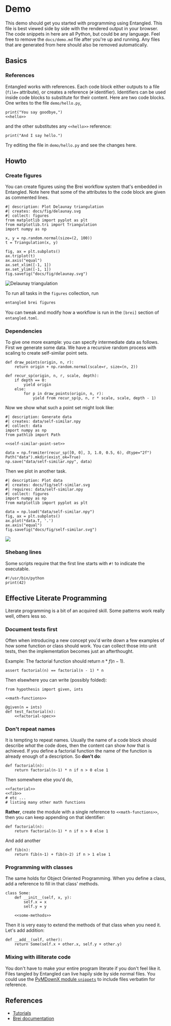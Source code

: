 # Demo
This demo should get you started with programming using Entangled. This file is best viewed side by side with the rendered output in your browser. The code snippets in here are all Python, but could be any language. Feel free to remove the `docs/demo.md` file after you're up and running. Any files that are generated from here should also be removed automatically.

## Basics
### References
Entangled works with references. Each code block either outputs to a file (`file=` attribute), or creates a reference (`#` identifier). Identifiers can be used inside code blocks to substitute for their content. Here are two code blocks. One writes to the file `demo/hello.py`,

``` {.python file=demo/hello.py}
print("You say goodbye,")
<<hello>>
```

and the other substitutes any `<<hello>>` reference:

``` {.python #hello}
print("And I say hello.")
```

Try editing the file in `demo/hello.py` and see the changes here.

## Howto
### Create figures
You can create figures using the Brei workflow system that's embedded in Entangled. Note here that some of the attributes to the code block are given as commented lines.

``` {.python .task}
#| description: Plot Delaunay triangulation
#| creates: docs/fig/delaunay.svg
#| collect: figures
from matplotlib import pyplot as plt
from matplotlib.tri import Triangulation
import numpy as np

x, y = np.random.normal(size=(2, 100))
t = Triangulation(x, y)

fig, ax = plt.subplots()
ax.triplot(t)
ax.axis("equal")
ax.set_xlim([-1, 1])
ax.set_ylim([-1, 1])
fig.savefig("docs/fig/delaunay.svg")
```

![Delaunay triangulation](fig/delaunay.svg)

To run all tasks in the `figures` collection, run

```bash
entangled brei figures
```

You can tweak and modify how a workflow is run in the `[brei]` section of `entangled.toml`.

### Dependencies
To give one more example: you can specify intermediate data as follows. First we generate some data. We have a recursive random process with scaling to create self-similar point sets.

``` {.python #self-similar-point-set}
def draw_points(origin, n, r):
    return origin + np.random.normal(scale=r, size=(n, 2))

def recur_sp(origin, n, r, scale, depth):
    if depth == 0:
        yield origin
    else:
        for p in draw_points(origin, n, r):
            yield from recur_sp(p, n, r * scale, scale, depth - 1)
```

Now we show what such a point set might look like:

``` {.python .task}
#| description: Generate data
#| creates: data/self-similar.npy
#| collect: data
import numpy as np
from pathlib import Path

<<self-similar-point-set>>

data = np.fromiter(recur_sp([0, 0], 3, 1.0, 0.5, 6), dtype="2f")
Path("data").mkdir(exist_ok=True)
np.save("data/self-similar.npy", data)
```

Then we plot in another task.

``` {.python .task}
#| description: Plot data
#| creates: docs/fig/self-similar.svg
#| requires: data/self-similar.npy
#| collect: figures
import numpy as np
from matplotlib import pyplot as plt

data = np.load("data/self-similar.npy")
fig, ax = plt.subplots()
ax.plot(*data.T, '.')
ax.axis("equal")
fig.savefig("docs/fig/self-similar.svg")
```

![](fig/self-similar.svg)

### Shebang lines
Some scripts require that the first line starts with `#!` to indicate the executable.

``` {.python file=demo/answer mode=755}
#!/usr/bin/python
print(42)
```

## Effective Literate Programming
Literate programming is a bit of an acquired skill. Some patterns work really well, others less so.

### Document tests first
Often when introducing a new concept you'd write down a few examples of how some function or class should work. You can collect those into unit tests, then the implementation becomes just an afterthought.

Example: The factorial function should return $n * f(n-1)$.

``` {.python #factorial-spec}
assert factorial(n) == factorial(n - 1) * n
```

Then elsewhere you can write (possibly folded):

``` {.python file=demo/test.py}
from hypothesis import given, ints

<<math-functions>>

@given(n = ints)
def test_factorial(n):
    <<factorial-spec>>
```

### Don't repeat names
It is tempting to repeat names. Usually the name of a code block should describe *what* the code does, then the content can show *how* that is achieved. If you define a factorial function the name of the function is already enough of a description. So **don't do**:

``` {.python #factorial}
def factorial(n):
    return factorial(n-1) * n if n > 0 else 1
```

Then somewhere else you'd do,

``` {.python #math}
<<factorial>>
<<fib>>
# etc ...
# listing many other math functions
```

**Rather**, create the module with a single reference to `<<math-functions>>`, then you can keep appending on that identifier:

``` {.python #math-functions}
def factorial(n):
    return factorial(n-1) * n if n > 0 else 1
```

And add another

``` {.python #math-functions}
def fib(n):
    return fib(n-1) + fib(n-2) if n > 1 else 1
```

### Programming with classes
The same holds for Object Oriented Programming. When you define a class, add a reference to fill in that class' methods.

``` {.python #some-class}
class Some:
    def __init__(self, x, y):
        self.x = x
        self.y = y

    <<some-methods>>
```

Then it is very easy to extend the methods of that class when you need it. Let's add addition:

``` {.python #some-methods}
def __add__(self, other):
    return Some(self.x + other.x, self.y + other.y)
```

### Mixing with illiterate code
You don't have to make your entire program literate if you don't feel like it. Files tangled by Entangled can live hapily side by side normal files. You could use the [PyMDownX module `snippets`](https://facelessuser.github.io/pymdown-extensions/extensions/snippets/) to include files verbatim for reference.

## References

- [Tutorials](https://entangled.github.io/tutorials)
- [Brei documentation](https://entangled.github.io/brei)

